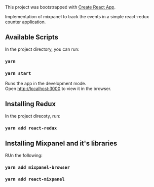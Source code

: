 This project was bootstrapped with [Create React App](https://github.com/facebook/create-react-app).

Implementation of mixpanel to track the events in a simple react-redux counter application.

## Available Scripts

In the project directory, you can run:

### `yarn`

### `yarn start`

Runs the app in the development mode.<br />
Open [http://localhost:3000](http://localhost:3000) to view it in the browser.

## Installing Redux

In the project direcoty, run:

### `yarn add react-redux`

## Installing Mixpanel and it's libraries

RUn the following:

### `yarn add mixpanel-browser`

### `yarn add react-mixpanel`
